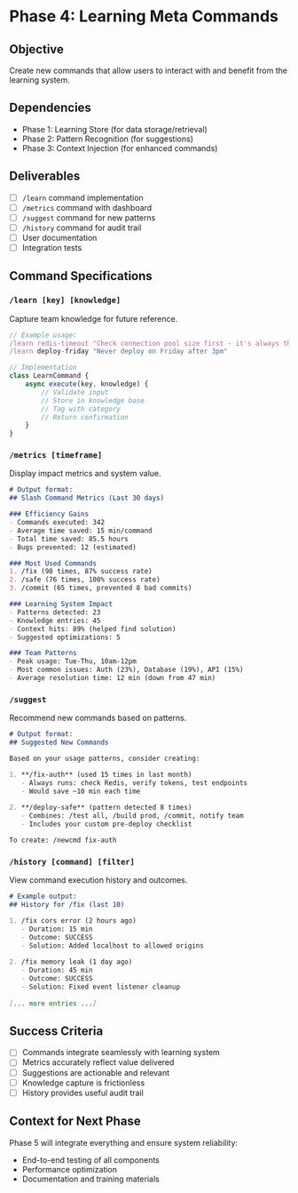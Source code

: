 # Phase 4: Learning Meta Commands

## Objective
Create new commands that allow users to interact with and benefit from the learning system.

## Dependencies
- Phase 1: Learning Store (for data storage/retrieval)
- Phase 2: Pattern Recognition (for suggestions)
- Phase 3: Context Injection (for enhanced commands)

## Deliverables
- [ ] `/learn` command implementation
- [ ] `/metrics` command with dashboard
- [ ] `/suggest` command for new patterns
- [ ] `/history` command for audit trail
- [ ] User documentation
- [ ] Integration tests

## Command Specifications

### `/learn [key] [knowledge]`
Capture team knowledge for future reference.

```javascript
// Example usage:
/learn redis-timeout "Check connection pool size first - it's always the pool"
/learn deploy-friday "Never deploy on Friday after 3pm"

// Implementation
class LearnCommand {
    async execute(key, knowledge) {
        // Validate input
        // Store in knowledge base
        // Tag with category
        // Return confirmation
    }
}
```

### `/metrics [timeframe]`
Display impact metrics and system value.

```markdown
# Output format:
## Slash Command Metrics (Last 30 days)

### Efficiency Gains
- Commands executed: 342
- Average time saved: 15 min/command
- Total time saved: 85.5 hours
- Bugs prevented: 12 (estimated)

### Most Used Commands
1. /fix (98 times, 87% success rate)
2. /safe (76 times, 100% success rate)
3. /commit (65 times, prevented 8 bad commits)

### Learning System Impact
- Patterns detected: 23
- Knowledge entries: 45
- Context hits: 89% (helped find solution)
- Suggested optimizations: 5

### Team Patterns
- Peak usage: Tue-Thu, 10am-12pm
- Most common issues: Auth (23%), Database (19%), API (15%)
- Average resolution time: 12 min (down from 47 min)
```

### `/suggest`
Recommend new commands based on patterns.

```markdown
# Output format:
## Suggested New Commands

Based on your usage patterns, consider creating:

1. **/fix-auth** (used 15 times in last month)
   - Always runs: check Redis, verify tokens, test endpoints
   - Would save ~10 min each time
   
2. **/deploy-safe** (pattern detected 8 times)
   - Combines: /test all, /build prod, /commit, notify team
   - Includes your custom pre-deploy checklist

To create: /newcmd fix-auth
```

### `/history [command] [filter]`
View command execution history and outcomes.

```markdown
# Example output:
## History for /fix (last 10)

1. /fix cors error (2 hours ago)
   - Duration: 15 min
   - Outcome: SUCCESS
   - Solution: Added localhost to allowed origins
   
2. /fix memory leak (1 day ago)
   - Duration: 45 min
   - Outcome: SUCCESS
   - Solution: Fixed event listener cleanup
   
[... more entries ...]
```

## Success Criteria
- [ ] Commands integrate seamlessly with learning system
- [ ] Metrics accurately reflect value delivered
- [ ] Suggestions are actionable and relevant
- [ ] Knowledge capture is frictionless
- [ ] History provides useful audit trail

## Context for Next Phase
Phase 5 will integrate everything and ensure system reliability:
- End-to-end testing of all components
- Performance optimization
- Documentation and training materials